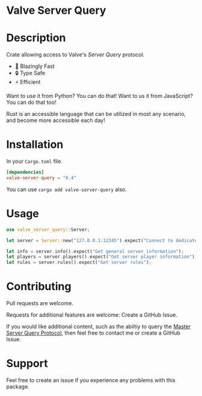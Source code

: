 # Valve Server Query

# Description

Crate allowing access to Valve's _Server Query_ protocol.

- 🚀 Blazingly Fast
- 🔒 Type Safe
- ⚡ Efficient

Want to use it from Python? You can do that!
Want to us it from JavaScript? You can do that too!

Rust is an accessible language that can be utilized in most any scenario, and become more accessible each day!

# Installation

In your `Cargo.toml` file.

```toml
[dependencies]
valve-server-query = "0.4"
```

You can use `cargo add valve-server-query` also.

# Usage

```rust
use valve_server_query::Server;

let server = Server::new("127.0.0.1:12345").expect("Connect to dedicated server running Valve game");

let info = server.info().expect("Get general server information");
let players = server.players().expect("Get server player information");
let rules = server.rules().expect("Get server rules");
```

# Contributing

Pull requests are welcome.

Requests for additional features are welcome: Create a GitHub Issue.

If you would like additional content, such as the abiltiy to query the [Master Server Query Protocol](https://developer.valvesoftware.com/wiki/Master_Server_Query_Protocol), then feel free to contact me or create a GitHub Issue.

# Support

Feel free to create an issue if you experience any problems with this package.
